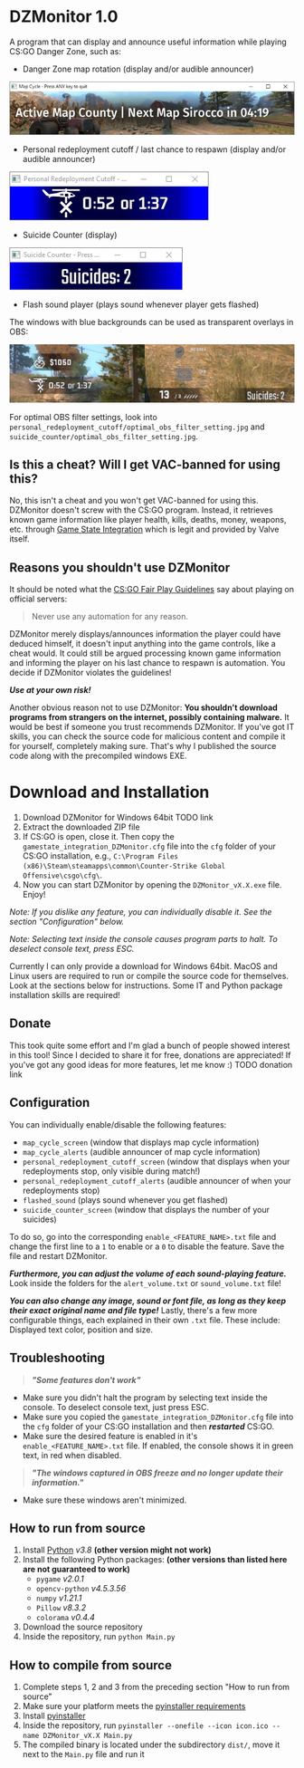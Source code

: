 # DZMonitor 1.0

A program that can display and announce useful information while playing CS:GO Danger Zone, such as:
- Danger Zone map rotation (display and/or audible announcer)

![Map Cycle Display](/unused/example_map_cycle.jpg)
- Personal redeployment cutoff / last chance to respawn (display and/or audible announcer)

![Personal Redeployment Cutoff Window](/unused/example_personal_redeployment_cutoff.jpg)

- Suicide Counter (display)

![Suicide Counter Window](/unused/example_suicide_counter.jpg)
- Flash sound player (plays sound whenever player gets flashed)

The windows with blue backgrounds can be used as transparent overlays in OBS:

![Transparent OBS Overlays](/unused/example_transparent_obs_overlays.jpg)

For optimal OBS filter settings, look into `personal_redeployment_cutoff/optimal_obs_filter_setting.jpg` and `suicide_counter/optimal_obs_filter_setting.jpg`.

## Is this a cheat? Will I get VAC-banned for using this?
No, this isn't a cheat and you won't get VAC-banned for using this. DZMonitor doesn't screw with the CS:GO program. Instead, it retrieves known game information like player health, kills, deaths, money, weapons, etc. through [Game State Integration](https://developer.valvesoftware.com/wiki/Counter-Strike:_Global_Offensive_Game_State_Integration) which is legit and provided by Valve itself.

## Reasons you shouldn't use DZMonitor
It should be noted what the [CS:GO Fair Play Guidelines](https://blog.counter-strike.net/index.php/fair-play-guidelines/) say about playing on official servers:

> Never use any automation for any reason.

DZMonitor merely displays/announces information the player could have deduced himself, it doesn't input anything into the game controls, like a cheat would. It could still be argued processing known game information and informing the player on his last chance to respawn is automation. You decide if DZMonitor violates the guidelines!

***Use at your own risk!***

Another obvious reason not to use DZMonitor: **You shouldn't download programs from strangers on the internet, possibly containing malware.** It would be best if someone you trust recommends DZMonitor. If you've got IT skills, you can check the source code for malicious content and compile it for yourself, completely making sure. That's why I published the source code along with the precompiled windows EXE.

# Download and Installation
1. Download DZMonitor for Windows 64bit TODO link
2. Extract the downloaded ZIP file
3. If CS:GO is open, close it. Then copy the `gamestate_integration_DZMonitor.cfg` file into the `cfg` folder of your CS:GO installation, e.g., `C:\Program Files (x86)\Steam\steamapps\common\Counter-Strike Global Offensive\csgo\cfg\`.
4. Now you can start DZMonitor by opening the `DZMonitor_vX.X.exe` file. Enjoy!

*Note: If you dislike any feature, you can individually disable it. See the section "Configuration" below.*

*Note: Selecting text inside the console causes program parts to halt. To deselect console text, press ESC.*

Currently I can only provide a download for Windows 64bit. MacOS and Linux users are required to run or compile the source code for themselves. Look at the sections below for instructions. Some IT and Python package installation skills are required!

## Donate
This took quite some effort and I'm glad a bunch of people showed interest in this tool! Since I decided to share it for free, donations are appreciated! If you've got any good ideas for more features, let me know :)
TODO donation link

## Configuration
You can individually enable/disable the following features:
  - `map_cycle_screen` (window that displays map cycle information)
  - `map_cycle_alerts` (audible announcer of map cycle information)
  - `personal_redeployment_cutoff_screen` (window that displays when your redeployments stop, only visible during match!)
  - `personal_redeployment_cutoff_alerts` (audible announcer of when your redeployments stop)
  - `flashed_sound` (plays sound whenever you get flashed)
  - `suicide_counter_screen` (window that displays the number of your suicides)

To do so, go into the corresponding `enable_<FEATURE_NAME>.txt` file and change the first line to a `1` to enable or a `0` to disable the feature. Save the file and restart DZMonitor.

***Furthermore, you can adjust the volume of each sound-playing feature.*** Look inside the folders for the `alert_volume.txt` or `sound_volume.txt` file!

***You can also change any image, sound or font file, as long as they keep their exact original name and file type!***
Lastly, there's a few more configurable things, each explained in their own `.txt` file. These include: Displayed text color, position and size. 

## Troubleshooting
> ***"Some features don't work"***

- Make sure you didn't halt the program by selecting text inside the console. To deselect console text, just press ESC.
- Make sure you copied the `gamestate_integration_DZMonitor.cfg` file into the `cfg` folder of your CS:GO installation and then ***restarted*** CS:GO.
- Make sure the desired feature is enabled in it's `enable_<FEATURE_NAME>.txt` file. If enabled, the console shows it in green text, in red when disabled.

> ***"The windows captured in OBS freeze and no longer update their information."***

- Make sure these windows aren't minimized.

## How to run from source
1. Install [Python](https://www.python.org) *v3.8* **(other version might not work)**
2. Install the following Python packages: **(other versions than listed here are not guaranteed to work)**
   - `pygame` *v2.0.1*
   - `opencv-python` *v4.5.3.56*
   - `numpy` *v1.21.1*
   - `Pillow` *v8.3.2*
   - `colorama` *v0.4.4*
3. Download the source repository
4. Inside the repository, run `python Main.py`

## How to compile from source
1. Complete steps 1, 2 and 3 from the preceding section "How to run from source"
2. Make sure your platform meets the [pyinstaller requirements](https://pyinstaller.readthedocs.io/en/stable/requirements.html)
3. Install [pyinstaller](https://pyinstaller.readthedocs.io/en/stable/installation.html)
5. Inside the repository, run `pyinstaller --onefile --icon icon.ico --name DZMonitor_vX.X Main.py`
6. The compiled binary is located under the subdirectory `dist/`, move it next to the `Main.py` file and run it
